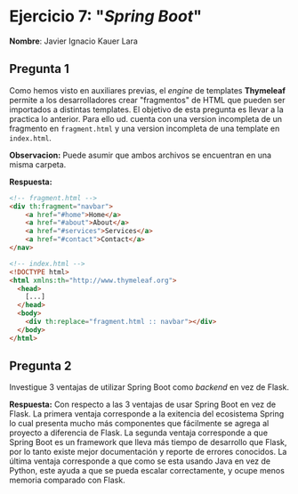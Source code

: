 # Ejercicio 7: "*Spring Boot*"

**Nombre**: Javier Ignacio Kauer Lara

## Pregunta 1

Como hemos visto en auxiliares previas, el *engine* de templates **Thymeleaf** permite a los desarrolladores crear "fragmentos" de HTML que pueden ser importados a distintas templates. El objetivo de esta pregunta es llevar a la practica lo anterior. Para ello ud. cuenta con una version incompleta de un fragmento en `fragment.html` y una version incompleta de una template en `index.html`. 

**Observacion:** Puede asumir que ambos archivos se encuentran en una misma carpeta.
 
**Respuesta:**
```html
<!-- fragment.html -->
<div th:fragment="navbar">
    <a href="#home">Home</a>
    <a href="#about">About</a>
    <a href="#services">Services</a>
    <a href="#contact">Contact</a>
</nav>
```

```html
<!-- index.html -->
<!DOCTYPE html>
<html xmlns:th="http://www.thymeleaf.org">
  <head>
    [...]
  </head>
  <body>
    <div th:replace="fragment.html :: navbar"></div>
  </body>
</html>
```

## Pregunta 2

Investigue 3 ventajas de utilizar Spring Boot como *backend* en vez de Flask.

**Respuesta:** Con respecto a las 3 ventajas de usar Spring Boot en vez de Flask. La primera ventaja corresponde a la exitencia del ecosistema Spring lo cual presenta mucho más componentes que fácilmente se agrega al proyecto a diferencia de Flask. La segunda ventaja corresponde a que Spring Boot es un framework que lleva más tiempo de desarrollo que Flask, por lo tanto existe mejor documentación y reporte de errores conocidos. La última ventaja corresponde a que como se esta usando Java en vez de Python, este ayuda a que se pueda escalar correctamente, y ocupe menos memoria comparado con Flask.